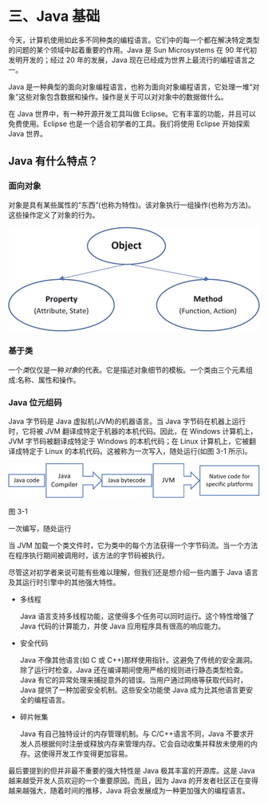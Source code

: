 # 三、Java 基础

今天，计算机使用如此多不同种类的编程语言。它们中的每一个都在解决特定类型的问题的某个领域中起着重要的作用。Java 是 Sun Microsystems 在 90 年代初发明开发的；经过 20 年的发展，Java 现在已经成为世界上最流行的编程语言之一。

Java 是一种典型的面向对象编程语言，也称为面向对象编程语言，它处理一堆“对象”这些对象包含数据和操作。操作是关于可以对对象中的数据做什么。

在 Java 世界中，有一种开源开发工具叫做 Eclipse。它有丰富的功能，并且可以免费使用。Eclipse 也是一个适合初学者的工具。我们将使用 Eclipse 开始探索 Java 世界。

## Java 有什么特点？

### 面向对象

对象是具有某些属性的“东西”(也称为特性)。该对象执行一组操作(也称为方法)。这些操作定义了对象的行为。

![img/485723_1_En_3_Figa_HTML.png](img/485723_1_En_3_Figa_HTML.png)

### 基于类

一个*类*仅仅是一种*对象*的代表。它是描述对象细节的模板。一个类由三个元素组成:名称、属性和操作。

### Java 位元组码

Java 字节码是 Java 虚拟机(JVM)的机器语言。当 Java 字节码在机器上运行时，它将被 JVM 翻译成特定于机器的本机代码。因此，在 Windows 计算机上，JVM 字节码被翻译成特定于 Windows 的本机代码；在 Linux 计算机上，它被翻译成特定于 Linux 的本机代码。这被称为一次写入，随处运行(如图 3-1 所示)。

![img/485723_1_En_3_Fig1_HTML.png](img/485723_1_En_3_Fig1_HTML.png)

图 3-1

一次编写，随处运行

当 JVM 加载一个类文件时，它为类中的每个方法获得一个字节码流。当一个方法在程序执行期间被调用时，该方法的字节码被执行。

尽管这对初学者来说可能有些难以理解，但我们还是想介绍一些内置于 Java 语言及其运行时引擎中的其他强大特性。

*   多线程

    Java 语言支持多线程功能，这使得多个任务可以同时运行。这个特性增强了 Java 代码的计算能力，并使 Java 应用程序具有很高的响应能力。

*   安全代码

    Java 不像其他语言(如 C 或 C++)那样使用指针。这避免了传统的安全漏洞。除了运行时检查，Java 还在编译期间使用严格的规则进行静态类型检查。Java 有它的异常处理来捕捉意外的错误。当用户通过网络等获取代码时，Java 提供了一种加密安全机制。这些安全功能使 Java 成为比其他语言更安全的编程语言。

*   碎片帐集

    Java 有自己独特设计的内存管理机制。与 C/C++语言不同，Java 不要求开发人员根据何时注册或释放内存来管理内存。它会自动收集并释放未使用的内存。这使得开发工作变得更加容易。

最后要提到的但并非最不重要的强大特性是 Java 极其丰富的开源库。这是 Java 越来越受开发人员欢迎的一个重要原因。而且，因为 Java 的开发者社区正在变得越来越强大，随着时间的推移，Java 将会发展成为一种更加强大的编程语言。